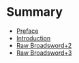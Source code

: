 # Summary

<!-- prettier-ignore -->
- [Preface](README.md)
- [Introduction](doc/introduction.md)
- [Raw Broadsword+2](doc/raw-broadsword+2.md)
- [Raw Broadsword+3](doc/raw-broadsword+3.md)
